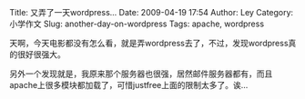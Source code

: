 Title: 又弄了一天wordpress...
Date: 2009-04-19 17:54
Author: Ley
Category: 小学作文
Slug: another-day-on-wordpress
Tags: apache, wordpress

天啊，今天电影都没有怎么看，就是弄wordpress去了，不过，发现wordpress真的很好很强大。

另外一个发现就是，我原来那个服务器也很强，居然邮件服务器都有，而且apache上很多模块都加载了，可惜justfree上面的限制太多了。诶...
